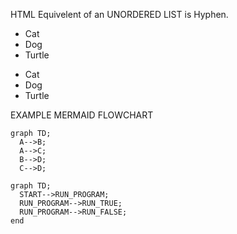 HTML Equivelent of an UNORDERED LIST is Hyphen.

<UL>
	<LI>Cat</LI>
	<LI>Dog</LI>
	<LI>Turtle</LI>
</UL>

- Cat
- Dog
- Turtle

EXAMPLE MERMAID FLOWCHART
```mermaid
graph TD;
  A-->B;
  A-->C;
  B-->D;
  C-->D;
```

```mermaid
graph TD;
  START-->RUN_PROGRAM;
  RUN_PROGRAM-->RUN_TRUE;
  RUN_PROGRAM-->RUN_FALSE;
end
```
